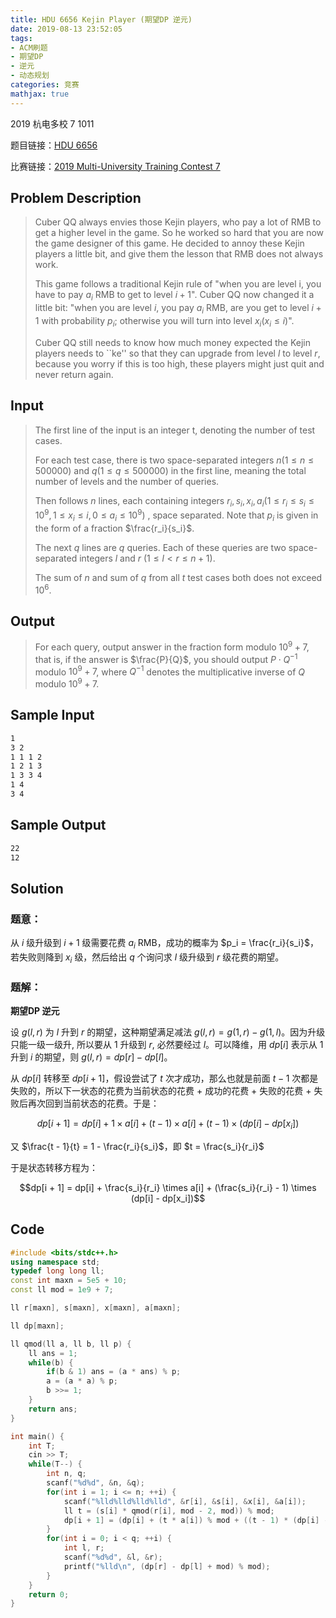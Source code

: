 ```yaml
---
title: HDU 6656 Kejin Player (期望DP 逆元)
date: 2019-08-13 23:52:05
tags:
- ACM刷题
- 期望DP
- 逆元
- 动态规划
categories: 竞赛
mathjax: true
---
```


2019 杭电多校 7 1011

题目链接：[HDU 6656](http://acm.hdu.edu.cn/showproblem.php?pid=6656)

比赛链接：[2019 Multi-University Training Contest 7](http://acm.hdu.edu.cn/search.php?field=problem&key=2019+Multi-University+Training+Contest+7&source=1&searchmode=source)


## Problem Description
> Cuber QQ always envies those Kejin players, who pay a lot of RMB to get a higher level in the game. So he worked so hard that you are now the game designer of this game. He decided to annoy these Kejin players a little bit, and give them the lesson that RMB does not always work.
> 
> This game follows a traditional Kejin rule of "when you are level i, you have to pay $a_i$ RMB to get to level $i+1$". Cuber QQ now changed it a little bit: "when you are level $i$, you pay $a_i$ RMB, are you get to level $i+1$ with probability $p_i$; otherwise you will turn into level $x_i (x_i\le i)$".
> 
> Cuber QQ still needs to know how much money expected the Kejin players needs to ``ke'' so that they can upgrade from level $l$ to level $r$, because you worry if this is too high, these players might just quit and never return again.
 

## Input
> The first line of the input is an integer t, denoting the number of test cases.
> 
> For each test case, there is two space-separated integers $n (1\le n\le 500 000)$ and $q (1\le q\le 500 000)$ in the first line, meaning the total number of levels and the number of queries.
> 
> Then follows $n$ lines, each containing integers $r_i, s_i, x_i, a_i$$(1\le r_i\le s_i\le 10^9, 1\le x_i\le i, 0\le a_i\le 10^9)$ , space separated. Note that $p_i$ is given in the form of a fraction $\frac{r_i}{s_i}$.
> 
> The next $q$ lines are $q$ queries. Each of these queries are two space-separated integers $l$ and $r$ $(1\le l < r\le n+1)$.
> 
> The sum of $n$ and sum of $q$ from all $t$ test cases both does not exceed $10^6$.

 

## Output
> For each query, output answer in the fraction form modulo $10^9+7$, that is, if the answer is $\frac{P}{Q}$, you should output $P\cdot Q^{−1}$ modulo $10^9+7$, where $Q^{−1}$ denotes the multiplicative inverse of $Q$ modulo $10^9+7$.
 

## Sample Input
```markdown
1
3 2
1 1 1 2
1 2 1 3
1 3 3 4
1 4
3 4
```

## Sample Output
```markdown
22
12
```

## Solution

### 题意：

从 $i$ 级升级到 $i + 1$ 级需要花费 $a_i$ RMB，成功的概率为 $p_i = \frac{r_i}{s_i}$，若失败则降到 $x_i$ 级，然后给出 $q$ 个询问求 $l$ 级升级到 $r$ 级花费的期望。 

### 题解：

**期望DP 逆元**

设 $g(l, r)$ 为 $l$ 升到 $r$ 的期望，这种期望满足减法 $g(l, r) = g(1, r) − g(1, l)$。因为升级只能一级一级升, 所以要从 $1$ 升级到 $r$, 必然要经过 $l$。可以降维，用 $dp[i]$ 表示从 $1$ 升到 $i$ 的期望，则 $g(l, r) = dp[r] − dp[l]$。

从 $dp[i]$ 转移至 $dp[i + 1]$，假设尝试了 $t$ 次才成功，那么也就是前面 $t - 1$ 次都是失败的，所以下一状态的花费为当前状态的花费 + 成功的花费 + 失败的花费 + 失败后再次回到当前状态的花费。于是：

$$dp[i + 1] = dp[i] + 1 \times a[i] + (t - 1) \times a[i] + (t- 1) \times (dp[i] - dp[x_i])$$

又 $\frac{t - 1}{t} = 1 - \frac{r_i}{s_i}$，即 $t = \frac{s_i}{r_i}$

于是状态转移方程为：

$$dp[i + 1] = dp[i] + \frac{s_i}{r_i} \times a[i] + (\frac{s_i}{r_i} - 1) \times (dp[i] - dp[x_i])$$

## Code

```cpp
#include <bits/stdc++.h>
using namespace std;
typedef long long ll;
const int maxn = 5e5 + 10;
const ll mod = 1e9 + 7;

ll r[maxn], s[maxn], x[maxn], a[maxn];

ll dp[maxn];

ll qmod(ll a, ll b, ll p) {
    ll ans = 1;
    while(b) {
        if(b & 1) ans = (a * ans) % p;
        a = (a * a) % p;
        b >>= 1;
    }
    return ans;
}

int main() {
    int T;
    cin >> T;
    while(T--) {
        int n, q;
        scanf("%d%d", &n, &q);
        for(int i = 1; i <= n; ++i) {
            scanf("%lld%lld%lld%lld", &r[i], &s[i], &x[i], &a[i]);
            ll t = (s[i] * qmod(r[i], mod - 2, mod)) % mod;
            dp[i + 1] = (dp[i] + (t * a[i]) % mod + ((t - 1) * (dp[i] - dp[x[i]])) % mod + mod) % mod;
        }
        for(int i = 0; i < q; ++i) {
            int l, r;
            scanf("%d%d", &l, &r);
            printf("%lld\n", (dp[r] - dp[l] + mod) % mod);
        }
    }
    return 0;
}
```